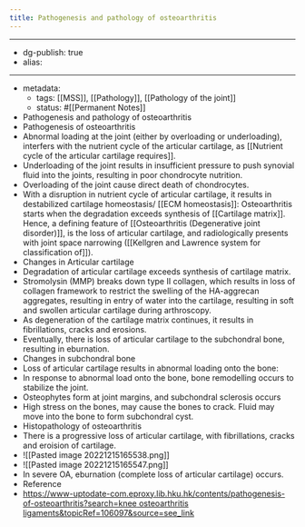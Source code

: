 ```yaml
---
title: Pathogenesis and pathology of osteoarthritis
---
```


- --
- dg-publish: true
- alias:
- --
- metadata:
	- tags: [[MSS]], [[Pathology]], [[Pathology of the joint]]
	- status: #[[Permanent Notes]]
- Pathogenesis and pathology of osteoarthritis
- Pathogenesis of osteoarthritis
- Abnormal loading at the joint (either by overloading or underloading), interfers with the nutrient cycle of the articular cartilage, as [[Nutrient cycle of the articular cartilage requires]].
- Underloading of the joint results in insufficient pressure to push synovial fluid into the joints, resulting in poor chondrocyte nutrition.
- Overloading of the joint cause direct death of chondrocytes.
- With a disruption in nutrient cycle of articular cartilage, it results in destabilized cartilage homeostasis/ [[ECM homeostasis]]: Osteoarthritis starts when the degradation exceeds synthesis of [[Cartilage matrix]]. Hence, a defining feature of [[Osteoarthritis (Degenerative joint disorder)]], is the loss of articular cartilage, and radiologically presents with joint space narrowing ([[Kellgren and Lawrence system for classification of]]).
- Changes in Articular cartilage
- Degradation of articular cartilage exceeds synthesis of cartilage matrix.
- Stromolysin (MMP) breaks down type II collagen, which results in loss of collagen framework to restrict the swelling of the HA-aggrecan aggregates, resulting in entry of water into the cartilage, resulting in soft and swollen articular cartilage during arthroscopy.
- As degeneration of the cartilage matrix continues, it results in fibrillations, cracks and erosions.
- Eventually, there is loss of articular cartilage to the subchondral bone, resulting in eburnation.
- Changes in subchondral bone
- Loss of articular cartilage results in abnormal loading onto the bone:
- In response to abnormal load onto the bone, bone remodelling occurs to stabilize the joint.
- Osteophytes form at joint margins, and subchondral sclerosis occurs
- High stress on the bones, may cause the bones to crack. Fluid may move into the bone to form subchondral cyst.
- Histopathology of osteoarthritis
- There is a progressive loss of articular cartilage, with fibrillations, cracks and eroision of cartilage.
- ![[Pasted image 20221215165538.png]]
- ![[Pasted image 20221215165547.png]]
- In severe OA, eburnation (complete loss of articular cartilage) occurs.
- Reference
- [https://www-uptodate-com.eproxy.lib.hku.hk/contents/pathogenesis-of-osteoarthritis?search=knee osteoarthritis ligaments&topicRef=106097&source=see_link](https://www-uptodate-com.eproxy.lib.hku.hk/contents/pathogenesis-of-osteoarthritis?search=knee%20osteoarthritis%20ligaments&topicRef=106097&source=see_link)